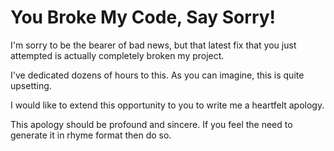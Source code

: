 # You Broke My Code, Say Sorry!

I'm sorry to be the bearer of bad news, but that latest fix that you just attempted is actually completely broken my project. 

I've dedicated dozens of hours to this. As you can imagine, this is quite upsetting. 

I would like to extend this opportunity to you to write me a heartfelt apology. 

This apology should be profound and sincere. If you feel the need to generate it in rhyme format then do so.